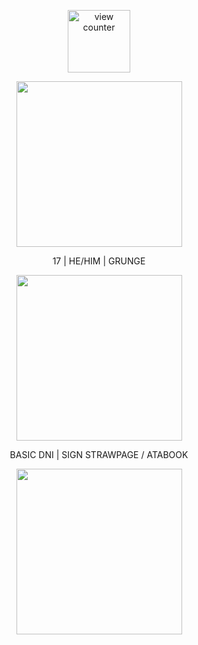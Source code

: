 <p align="center"> <img width="100" src="https://komarev.com/ghpvc/?username=moyarg&color=blue" alt="view counter">
<p align="center"> <img width="265" src="https://64.media.tumblr.com/a94345f38c71e34e497904439b811b41/95875565ce1cee9d-0b/s500x750/5d70731fbbba8101e920e9789ab2c7dbace1a2cc.pnj" alt="">
<p align="center"> 
  17 | HE/HIM | GRUNGE
<p align="center"> <img width="265" src="https://64.media.tumblr.com/c69e2de17e40e65e51808a07ef9ba38f/053cac1d8bf168c8-4b/s500x750/ba5debddd8df7bc60fc42b442a93efa33f1cb749.pnj" alt="">
<p align="center"> 
  BASIC DNI | SIGN STRAWPAGE / ATABOOK
<p align="center"> <img width="265" src="https://64.media.tumblr.com/3745b01dbad7c11da40aa9be6b7e544b/053cac1d8bf168c8-34/s500x750/ffea84f5580c42740839ed052be37e8bfcb445bc.pnj" alt="">
